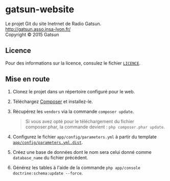 # gatsun-website


Le projet Git du site Inetrnet de Radio Gatsun.<br />
http://gatsun.asso.insa-lyon.fr/<br />
Copyright &copy; 2015 Gatsun
 
## Licence

Pour des informations sur la licence, consulez le fichier [`LICENCE`](./LICENCE).

## Mise en route

1. Clonez le projet dans un répertoire configuré pour le web.
2. Téléchargez [Composer](https://getcomposer.org/) et installez-le.
3. Récupérez les `vendors` via la commande `composer update`.

    > Si vous avez opté pour le téléchargement du fichier composer.phar, la commande devient : `php composer.phar update`.

4. Configurez le fichier `app/config/parameters.yml` à partir du template [`app/config/parameters.yml.dist`](./app/config/parameters.yml.dist).
5. Créez une base de données dont le nom sera celui donné comme `database_name` du fichier précédent.
6. Générez les tables à l'aide de la commande `php app/console doctrine:schema:update --force`.

